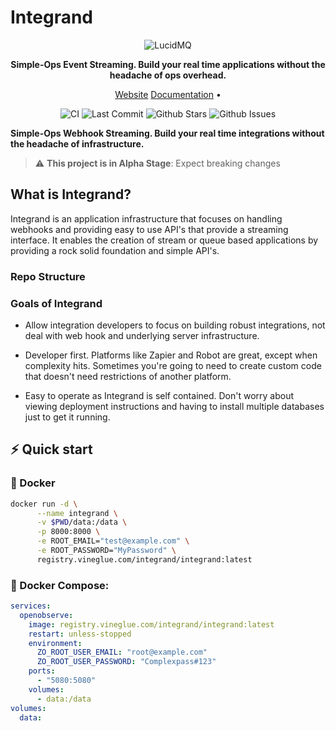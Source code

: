 # Integrand

<div align="center">
<p align="center">
    
![LucidMQ](https://user-images.githubusercontent.com/25624274/218341069-514ac1ec-0a06-4260-a229-c047dd531ac2.png)

**Simple-Ops Event Streaming. Build your real time applications without the headache of ops overhead.**

<a href="https://integrand.io">Website</a>
<a href="https://integrand.io/docs/">Documentation</a> •
    
![CI](https://github.com/lucidmq/lucidmq/actions/workflows/.github/workflows/integrand-app.yml/badge.svg)
![Last Commit](https://img.shields.io/github/last-commit/integrand/integrand-app)
![Github Stars](https://img.shields.io/github/stars/integrand/integrand-app)
![Github Issues](https://img.shields.io/github/issues/integrand/integrand-app)

</p>
</div>

**Simple-Ops Webhook Streaming. Build your real time integrations without the headache of infrastructure.**


> :warning: **This project is in Alpha Stage**: Expect breaking changes

## What is Integrand?

Integrand is an application infrastructure that focuses on handling webhooks and providing easy to use API's that provide a streaming interface. It enables the creation of stream or queue based applications by providing a rock solid foundation and simple API's.

### Repo Structure

### Goals of Integrand
- Allow integration developers to focus on building robust integrations, not deal with web hook and underlying server infrastructure.

- Developer first. Platforms like Zapier and Robot are great, except when complexity hits. Sometimes you're going to need to create custom code that doesn't need restrictions of another platform.

- Easy to operate as Integrand is self contained. Don't worry about viewing deployment instructions and having to install multiple databases just to get it running. 

## ⚡️ Quick start

### 🐳 Docker
```bash
docker run -d \
      --name integrand \
      -v $PWD/data:/data \
      -p 8000:8000 \
      -e ROOT_EMAIL="test@example.com" \
      -e ROOT_PASSWORD="MyPassword" \
      registry.vineglue.com/integrand/integrand:latest
```

### 🐙 Docker Compose:

```yaml
services:
  openobserve:
    image: registry.vineglue.com/integrand/integrand:latest
    restart: unless-stopped
    environment:
      ZO_ROOT_USER_EMAIL: "root@example.com"
      ZO_ROOT_USER_PASSWORD: "Complexpass#123"
    ports:
      - "5080:5080"
    volumes:
      - data:/data
volumes:
  data:
```